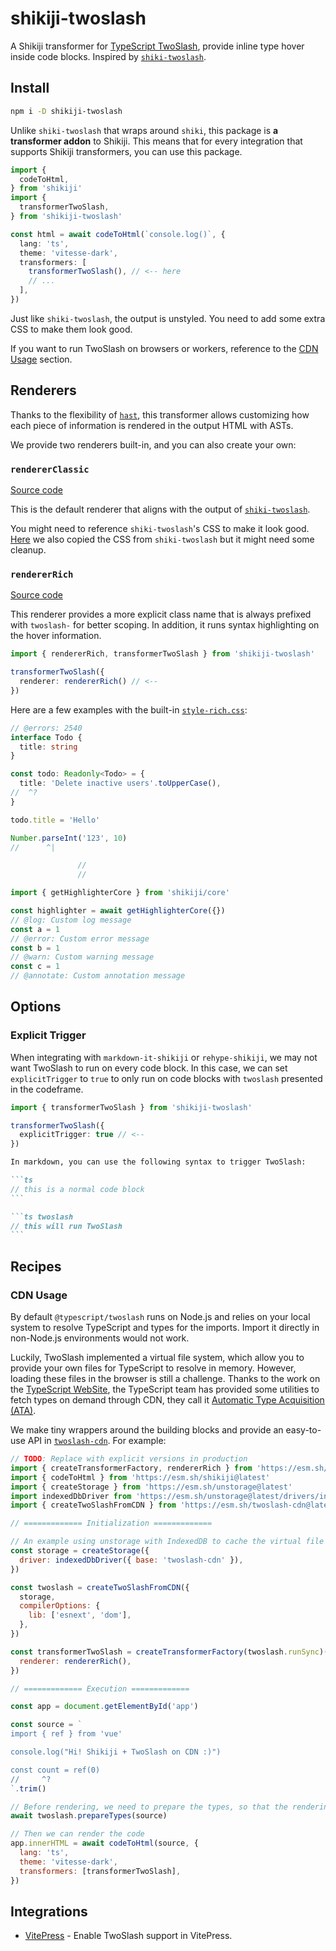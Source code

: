 # shikiji-twoslash

<Badges name="shikiji-twoslash" />

A Shikiji transformer for [TypeScript TwoSlash](https://www.typescriptlang.org/dev/twoslash/), provide inline type hover inside code blocks. Inspired by [`shiki-twoslash`](https://shikijs.github.io/twoslash/).

## Install

```bash
npm i -D shikiji-twoslash
```

Unlike `shiki-twoslash` that wraps around `shiki`, this package is **a transformer addon** to Shikiji. This means that for every integration that supports Shikiji transformers, you can use this package.

```ts twoslash
import {
  codeToHtml,
} from 'shikiji'
import {
  transformerTwoSlash,
} from 'shikiji-twoslash'

const html = await codeToHtml(`console.log()`, {
  lang: 'ts',
  theme: 'vitesse-dark',
  transformers: [
    transformerTwoSlash(), // <-- here
    // ...
  ],
})
```

Just like `shiki-twoslash`, the output is unstyled. You need to add some extra CSS to make them look good.

If you want to run TwoSlash on browsers or workers, reference to the [CDN Usage](#cdn-usage) section.

## Renderers

Thanks to the flexibility of [`hast`](https://github.com/syntax-tree/hast), this transformer allows customizing how each piece of information is rendered in the output HTML with ASTs.

We provide two renderers built-in, and you can also create your own:

### `rendererClassic`

[Source code](https://github.com/antfu/shikiji/blob/main/packages/shikiji-twoslash/src/renderer-classic.ts)

This is the default renderer that aligns with the output of [`shiki-twoslash`](https://shikijs.github.io/twoslash/).

You might need to reference `shiki-twoslash`'s CSS to make it look good. [Here](https://github.com/antfu/shikiji/blob/main/packages/shikiji-twoslash/style-classic.css) we also copied the CSS from `shiki-twoslash` but it might need some cleanup.

### `rendererRich`

[Source code](https://github.com/antfu/shikiji/blob/main/packages/shikiji-twoslash/src/renderer-rich.ts)

This renderer provides a more explicit class name that is always prefixed with `twoslash-` for better scoping. In addition, it runs syntax highlighting on the hover information.

```ts twoslash
import { rendererRich, transformerTwoSlash } from 'shikiji-twoslash'

transformerTwoSlash({
  renderer: rendererRich() // <--
})
```

Here are a few examples with the built-in [`style-rich.css`](https://github.com/antfu/shikiji/blob/main/packages/shikiji-twoslash/style-rich.css):

<!-- eslint-skip -->

```ts twoslash
// @errors: 2540
interface Todo {
  title: string
}

const todo: Readonly<Todo> = {
  title: 'Delete inactive users'.toUpperCase(),
//  ^?
}

todo.title = 'Hello'

Number.parseInt('123', 10)
//      ^|

               //
               //
```

```ts twoslash
import { getHighlighterCore } from 'shikiji/core'

const highlighter = await getHighlighterCore({})
// @log: Custom log message
const a = 1
// @error: Custom error message
const b = 1
// @warn: Custom warning message
const c = 1
// @annotate: Custom annotation message
```

## Options

### Explicit Trigger

When integrating with `markdown-it-shikiji` or `rehype-shikiji`, we may not want TwoSlash to run on every code block. In this case, we can set `explicitTrigger` to `true` to only run on code blocks with `twoslash` presented in the codeframe.

```ts twoslash
import { transformerTwoSlash } from 'shikiji-twoslash'

transformerTwoSlash({
  explicitTrigger: true // <--
})
```

````md
In markdown, you can use the following syntax to trigger TwoSlash:

```ts
// this is a normal code block
```

```ts twoslash
// this will run TwoSlash
```
````

## Recipes

### CDN Usage

By default `@typescript/twoslash` runs on Node.js and relies on your local system to resolve TypeScript and types for the imports. Import it directly in non-Node.js environments would not work.

Luckily, TwoSlash implemented a virtual file system, which allow you to provide your own files for TypeScript to resolve in memory. However, loading these files in the browser is still a challenge. Thanks to the work on the [TypeScript WebSite](https://github.com/microsoft/TypeScript-Website), the TypeScript team has provided some utilities to fetch types on demand through CDN, they call it [Automatic Type Acquisition (ATA)](https://github.com/microsoft/TypeScript-Website/tree/v2/packages/ata).

We make tiny wrappers around the building blocks and provide an easy-to-use API in [`twoslash-cdn`](https://github.com/antfu/twoslash-cdn). For example:

```js
// TODO: Replace with explicit versions in production
import { createTransformerFactory, rendererRich } from 'https://esm.sh/shikiji-twoslash@latest/core'
import { codeToHtml } from 'https://esm.sh/shikiji@latest'
import { createStorage } from 'https://esm.sh/unstorage@latest'
import indexedDbDriver from 'https://esm.sh/unstorage@latest/drivers/indexedb'
import { createTwoSlashFromCDN } from 'https://esm.sh/twoslash-cdn@latest'

// ============= Initialization =============

// An example using unstorage with IndexedDB to cache the virtual file system
const storage = createStorage({
  driver: indexedDbDriver({ base: 'twoslash-cdn' }),
})

const twoslash = createTwoSlashFromCDN({
  storage,
  compilerOptions: {
    lib: ['esnext', 'dom'],
  },
})

const transformerTwoSlash = createTransformerFactory(twoslash.runSync)({
  renderer: rendererRich(),
})

// ============= Execution =============

const app = document.getElementById('app')

const source = `
import { ref } from 'vue'

console.log("Hi! Shikiji + TwoSlash on CDN :)")

const count = ref(0)
//     ^?
`.trim()

// Before rendering, we need to prepare the types, so that the rendering can happen synchronously
await twoslash.prepareTypes(source)

// Then we can render the code
app.innerHTML = await codeToHtml(source, {
  lang: 'ts',
  theme: 'vitesse-dark',
  transformers: [transformerTwoSlash],
})
```

## Integrations

- [VitePress](/packages/vitepress#twoslash) - Enable TwoSlash support in VitePress.

